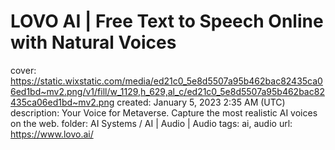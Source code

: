 # LOVO AI | Free Text to Speech Online with Natural Voices

cover: https://static.wixstatic.com/media/ed21c0_5e8d5507a95b462bac82435ca06ed1bd~mv2.png/v1/fill/w_1129,h_629,al_c/ed21c0_5e8d5507a95b462bac82435ca06ed1bd~mv2.png
created: January 5, 2023 2:35 AM (UTC)
description: Your Voice for Metaverse. Capture the most realistic AI voices on the web.
folder: AI Systems / AI | Audio | Audio
tags: ai, audio
url: https://www.lovo.ai/